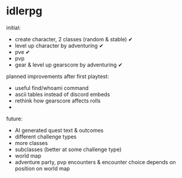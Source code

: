 # idlerpg
initial:
- create character, 2 classes (random & stable) ✔
- level up character by adventuring ✔
- pve ✔
- pvp
- gear & level up gearscore by adventuring ✔

planned improvements after first playtest:
- useful find/whoami command
- ascii tables instead of discord embeds
- rethink how gearscore affects rolls
- 

future:
- AI generated quest text & outcomes
- different challenge types
- more classes
- subclasses (better at some challenge type)
- world map 
- adventure party, pvp encounters & encounter choice depends on position on world map